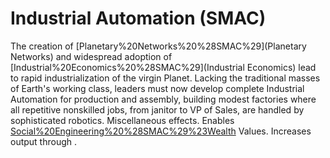 # Industrial Automation (SMAC)

The creation of [Planetary%20Networks%20%28SMAC%29](Planetary Networks) and widespread adoption of [Industrial%20Economics%20%28SMAC%29](Industrial Economics) lead to rapid industrialization of the virgin Planet. Lacking the traditional masses of Earth's working class, leaders must now develop complete Industrial Automation for production and assembly, building modest factories where all repetitive nonskilled jobs, from janitor to VP of Sales, are handled by sophisticated robotics.
Miscellaneous effects.
Enables [Social%20Engineering%20%28SMAC%29%23Wealth](Wealth) Values. Increases output through .